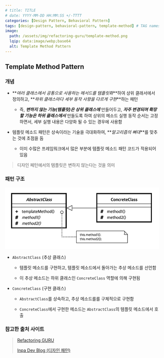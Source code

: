 ```yaml
---
# title: TITLE
# date: YYYY-MM-DD HH:MM:SS +/-TTTT
categories: [Design Pattern, Behavioral Pattern]
tags: [design-pattern, behavioral-pattern, template-method] # TAG names should always be lowercase
image:
  path: /assets/img/refactoring-guru/template-method.png
  lqip: data:image/webp;base64
  alt: Template Method Pattern
---
```


## Template Method Pattern

### 개념

- **_여러 클래스에서 공통으로 사용하는 메서드를 템플릿화_**하여 상위 클래서에서 정의하고, **_하위 클래스마다 세부 동작 사항을 다르게 구현_**하는 패턴

  - 즉, **_변하지 않는 기능(템플릿)은 상위 클래스에_** 만들어두고, **_자주 변경되며 확장할 기능은 하위 클래스에서_** 만들도록 하여
    상위의 메소드 실행 동작 순서는 고정하면서, 세부 실행 내용은 다양화 될 수 있는 경우에 사용함

- 템플릿 메소드 패턴은 상속이라는 기술을 극대화하여, **_알고리즘의 뼈대_**를 맞추는 것에 초점을 둠

  - 이미 수많은 프레임워크에서 많은 부분에 템플릿 메소드 패턴 코드가 적용되어 있음

> 디자인 페턴에서의 템플릿은 변하지 않는다는 것을 의미

### 패턴 구조

![teamplate_method](/assets/img/structure/teamplate_method.png)

- `AbstractClass` (추상 클래스)

  - 템플릿 메소드를 구현하고, 템플릿 메소드에서 돌아가는 추상 메소드를 선언함

  - 이 추상 메소드는 하위 클래스인 `ConcreteClass` 역할에 의해 구현됨

- `ConcreteClass` (구현 클래스)

  - `AbstractClass`를 상속하고, 추상 메소드를를 구체적으로 구현함

  - `ConcreteClass`에서 구현한 메소드는 `AbstractClass`의 템플릿 메소드에서 호출

### 참고한 출처 사이트

> [Refactoring GURU](https://refactoring.guru/ko/design-patterns)
>
> [Inpa Dev Blog (디자인 패턴)](https://inpa.tistory.com/category/%EB%94%94%EC%9E%90%EC%9D%B8%20%ED%8C%A8%ED%84%B4)

